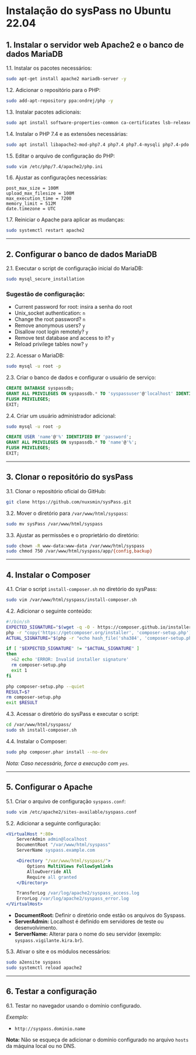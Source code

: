 # Instalação do sysPass no Ubuntu 22.04

## 1. Instalar o servidor web Apache2 e o banco de dados MariaDB

1.1. Instalar os pacotes necessários:

```bash
sudo apt-get install apache2 mariadb-server -y
```

1.2. Adicionar o repositório para o PHP:

```bash
sudo add-apt-repository ppa:ondrej/php -y
```

1.3. Instalar pacotes adicionais:

```bash
sudo apt install software-properties-common ca-certificates lsb-release apt-transport-https -y
```

1.4. Instalar o PHP 7.4 e as extensões necessárias:

```bash
sudo apt install libapache2-mod-php7.4 php7.4 php7.4-mysqli php7.4-pdo php7.4-cgi php7.4-cli php7.4-common php7.4-gd php7.4-json php7.4-readline php7.4-curl php7.4-intl php7.4-ldap php7.4-xml php7.4-mbstring git -y
```

1.5. Editar o arquivo de configuração do PHP:

```bash
sudo vim /etc/php/7.4/apache2/php.ini
```

1.6. Ajustar as configurações necessárias:

```
post_max_size = 100M
upload_max_filesize = 100M
max_execution_time = 7200
memory_limit = 512M
date.timezone = UTC
```

1.7. Reiniciar o Apache para aplicar as mudanças:

```bash
sudo systemctl restart apache2
```

---

## 2. Configurar o banco de dados MariaDB

2.1. Executar o script de configuração inicial do MariaDB:

```bash
sudo mysql_secure_installation
```

### Sugestão de configuração:

- Current password for root: insira a senha do root
- Unix_socket authentication: `n`
- Change the root password? `n`
- Remove anonymous users? `y`
- Disallow root login remotely? `y`
- Remove test database and access to it? `y`
- Reload privilege tables now? `y`

2.2. Acessar o MariaDB:

```bash
sudo mysql -u root -p
```

2.3. Criar o banco de dados e configurar o usuário de serviço:

```sql
CREATE DATABASE syspassdb;
GRANT ALL PRIVILEGES ON syspassdb.* TO 'syspassuser'@'localhost' IDENTIFIED BY 'password';
FLUSH PRIVILEGES;
EXIT;
```

2.4. Criar um usuário administrador adicional:

```bash
sudo mysql -u root -p
```

```sql
CREATE USER 'name'@'%' IDENTIFIED BY 'password';
GRANT ALL PRIVILEGES ON syspassdb.* TO 'name'@'%';
FLUSH PRIVILEGES;
EXIT;
```

---

## 3. Clonar o repositório do sysPass

3.1. Clonar o repositório oficial do GitHub:

```bash
git clone https://github.com/nuxsmin/sysPass.git
```

3.2. Mover o diretório para `/var/www/html/syspass`:

```bash
sudo mv sysPass /var/www/html/syspass
```

3.3. Ajustar as permissões e o proprietário do diretório:

```bash
sudo chown -R www-data:www-data /var/www/html/syspass
sudo chmod 750 /var/www/html/syspass/app/{config,backup}
```

---

## 4. Instalar o Composer

4.1. Criar o script `install-composer.sh` no diretório do sysPass:

```bash
sudo vim /var/www/html/syspass/install-composer.sh
```

4.2. Adicionar o seguinte conteúdo:

```bash
#!/bin/sh
EXPECTED_SIGNATURE="$(wget -q -O - https://composer.github.io/installer.sig)"
php -r "copy('https://getcomposer.org/installer', 'composer-setup.php');"
ACTUAL_SIGNATURE="$(php -r "echo hash_file('sha384', 'composer-setup.php');")"

if [ "$EXPECTED_SIGNATURE" != "$ACTUAL_SIGNATURE" ]
then
  >&2 echo 'ERROR: Invalid installer signature'
  rm composer-setup.php
  exit 1
fi

php composer-setup.php --quiet
RESULT=$?
rm composer-setup.php
exit $RESULT
```

4.3. Acessar o diretório do sysPass e executar o script:

```bash
cd /var/www/html/syspass/
sudo sh install-composer.sh
```

4.4. Instalar o Composer:

```bash
sudo php composer.phar install --no-dev
```

*Nota: Caso necessário, force a execução com `yes`.*

---

## 5. Configurar o Apache

5.1. Criar o arquivo de configuração `syspass.conf`:

```bash
sudo vim /etc/apache2/sites-available/syspass.conf
```

5.2. Adicionar a seguinte configuração:

```apache
<VirtualHost *:80>
    ServerAdmin admin@localhost
    DocumentRoot "/var/www/html/syspass"
    ServerName syspass.example.com

    <Directory "/var/www/html/syspass/">
        Options MultiViews FollowSymlinks
        AllowOverride All
        Require all granted
    </Directory>

    TransferLog /var/log/apache2/syspass_access.log
    ErrorLog /var/log/apache2/syspass_error.log
</VirtualHost>
```

- **DocumentRoot:** Definir o diretório onde estão os arquivos do Syspass.
- **ServerAdmin:** Localhost é definido em servidores de teste ou desenvolvimento.
- **ServerName:** Alterar para o nome do seu servidor (exemplo: `syspass.vigilante.kira.br`).

5.3. Ativar o site e os módulos necessários:

```bash
sudo a2ensite syspass
sudo systemctl reload apache2
```

---

## 6. Testar a configuração

6.1. Testar no navegador usando o domínio configurado.

*Exemplo:*

- `http://syspass.dominio.name`

**Nota:** Não se esqueça de adicionar o domínio configurado no arquivo `hosts` da máquina local ou no DNS.

